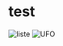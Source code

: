 # test
![liste](https://github.com/starwisp/test/assets/4465384/ee1c1844-7da8-4ef8-bd7b-e24da5b8fed5)
![UFO](https://github.com/starwisp/test/assets/4465384/d62c04d4-dbfe-4c68-b876-6799b645ee74)
